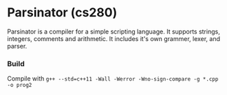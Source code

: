 # Parsinator (cs280)

Parsinator is a compiler for a simple scripting language. It supports strings, integers, comments and arithmetic. It includes it's own grammer, lexer, and parser.

### Build

Compile with `g++ --std=c++11 -Wall -Werror -Wno-sign-compare -g *.cpp -o prog2`
